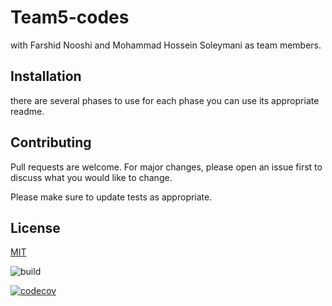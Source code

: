 # Team5-codes

with Farshid Nooshi and Mohammad Hossein Soleymani as team members.

## Installation

there are several phases to use for each phase you can use its appropriate readme. 

## Contributing
Pull requests are welcome. For major changes, please open an issue first to discuss what you would like to change.

Please make sure to update tests as appropriate.

## License
[MIT](https://choosealicense.com/licenses/mit/)

![build](https://github.com/Star-Academy/Team5-Codes/workflows/build/badge.svg?branch=Phase5)

[![codecov](https://codecov.io/gh/Star-Academy/Team5-Codes/branch/Phase5/graph/badge.svg)](https://codecov.io/gh/Star-Academy/Team5-Codes)
